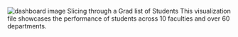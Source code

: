 ![dashboard image](https://github.com/user-attachments/assets/517c302a-511e-4822-82e1-f4afa579b2d1)
Slicing through a Grad list of Students
This visualization file showcases the performance of students across 10 faculties and over 60 departments.
